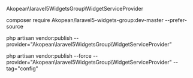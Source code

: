   Akopean\laravel5WidgetsGroup\WidgetServiceProvider
  
  composer require Akopean/laravel5-widgets-group:dev-master --prefer-source
  
  php artisan vendor:publish --provider="Akopean\laravel5WidgetsGroup\WidgetServiceProvider"
  
  php artisan vendor:publish --force --provider="Akopean\laravel5WidgetsGroup\WidgetServiceProvider" --tag="config"
